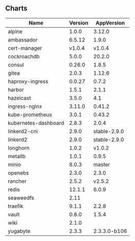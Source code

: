 ## Charts
Name | Version | AppVersion
-----|---------|-----------
alpine | 1.0.0 | 3.12.0
ambassador | 6.5.12 | 1.9.0
cert-manager | v1.0.4 | v1.0.4
cockroachdb | 5.0.0 | 20.2.0
consul | 0.26.0 | 1.8.5
gitea | 2.0.3 | 1.12.6
haproxy-ingress | 0.0.27 | 0.7.2
harbor | 1.5.1 | 2.1.1
hazelcast | 3.5.0 | 4.1
ingress-nginx | 3.11.0 | 0.41.2
kube-prometheus | 3.0.1 | 0.43.2
kubernetes-dashboard | 2.8.3 | 2.0.4
linkerd2-cni | 2.9.0 | stable-2.9.0
linkerd2 | 2.9.0 | stable-2.9.0
longhorn | 1.0.2 | v1.0.2
metallb | 1.0.1 | 0.9.5
minio | 8.0.3 | master
openebs | 2.3.0 | 2.3.0
rancher | 2.5.2 | v2.5.2
redis | 12.1.1 | 6.0.9
seaweedfs | 2.11 | 
traefik | 9.1.1 | 2.2.8
vault | 0.8.0 | 1.5.4
wiki | 2.1.0 | 
yugabyte | 2.3.3 | 2.3.3.0-b106
